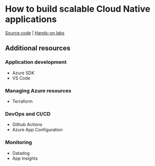 # How to build scalable Cloud Native applications

[Source code](https://github.com/jongio/azsdkdemo) | [Hands-on labs](https://aka.ms/buildcloudnative)

## Additional resources

### Application development
- Azure SDK
- VS Code

### Managing Azure resources
- Terraform

### DevOps and CI/CD
- Github Actions
- Azure App Configuration

### Monitoring 
- Datadog
- App Insights
